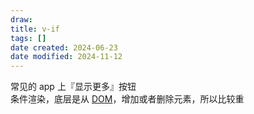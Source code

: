 ```yaml
---
draw:
title: v-if
tags: []
date created: 2024-06-23
date modified: 2024-11-12
---
```


常见的 app 上『显示更多』按钮  
条件渲染，底层是从 [DOM](DOM.md)，增加或者删除元素，所以比较重
